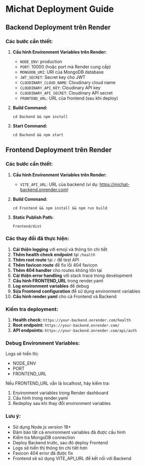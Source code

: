 # Michat Deployment Guide

## Backend Deployment trên Render

### Các bước cần thiết:

1. **Cấu hình Environment Variables trên Render:**
   - `NODE_ENV`: production
   - `PORT`: 10000 (hoặc port mà Render cung cấp)
   - `MONGODB_URI`: URI của MongoDB database
   - `JWT_SECRET`: Secret key cho JWT
   - `CLOUDINARY_CLOUD_NAME`: Cloudinary cloud name
   - `CLOUDINARY_API_KEY`: Cloudinary API key
   - `CLOUDINARY_API_SECRET`: Cloudinary API secret
   - `FRONTEND_URL`: URL của frontend (sau khi deploy)

2. **Build Command:**
   ```
   cd Backend && npm install
   ```

3. **Start Command:**
   ```
   cd Backend && npm start
   ```

## Frontend Deployment trên Render

### Các bước cần thiết:

1. **Cấu hình Environment Variables trên Render:**
   - `VITE_API_URL`: URL của backend (ví dụ: https://michat-backend.onrender.com)

2. **Build Command:**
   ```
   cd Frontend && npm install && npm run build
   ```

3. **Static Publish Path:**
   ```
   Frontend/dist
   ```

### Các thay đổi đã thực hiện:

1. **Cải thiện logging** với emoji và thông tin chi tiết
2. **Thêm health check endpoint** tại `/health`
3. **Thêm root route** tại `/` để test API
4. **Thêm favicon route** để fix lỗi 404 favicon
5. **Thêm 404 handler** cho routes không tồn tại
6. **Cải thiện error handling** với stack trace trong development
7. **Cấu hình FRONTEND_URL** trong render.yaml
8. **Log environment variables** để debug
9. **Sửa Frontend configuration** để sử dụng environment variables
10. **Cấu hình render.yaml** cho cả Frontend và Backend

### Kiểm tra deployment:

1. **Health check:** `https://your-backend.onrender.com/health`
2. **Root endpoint:** `https://your-backend.onrender.com/`
3. **API endpoints:** `https://your-backend.onrender.com/api/auth`

### Debug Environment Variables:

Logs sẽ hiển thị:
- NODE_ENV
- PORT  
- FRONTEND_URL

Nếu FRONTEND_URL vẫn là localhost, hãy kiểm tra:
1. Environment variables trong Render dashboard
2. Cấu hình trong render.yaml
3. Redeploy sau khi thay đổi environment variables

### Lưu ý:
- Sử dụng Node.js version 18+ 
- Đảm bảo tất cả environment variables đã được cấu hình
- Kiểm tra MongoDB connection
- Deploy Backend trước, sau đó deploy Frontend
- Logs sẽ hiển thị thông tin chi tiết hơn
- Favicon 404 error đã được fix
- Frontend sẽ sử dụng VITE_API_URL để kết nối với Backend 